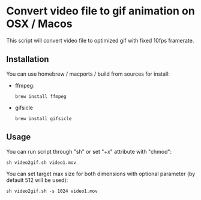 # Convert video file to gif animation on OSX / Macos
This script will convert video file to optimized gif with fixed 10fps framerate.

## Installation
You can use homebrew / macports / build from sources for install:
* ffmpeg:
    ```
    brew install ffmpeg
    ```
* gifsicle
    ```
    brew install gifsicle
    ```
## Usage
You can run script through "sh" or set "+x" attribute with "chmod":
```
sh video2gif.sh video1.mov
```
You can set target max size for both dimensions with optional parameter (by default 512 will be used):
```
sh video2gif.sh -s 1024 video1.mov
```